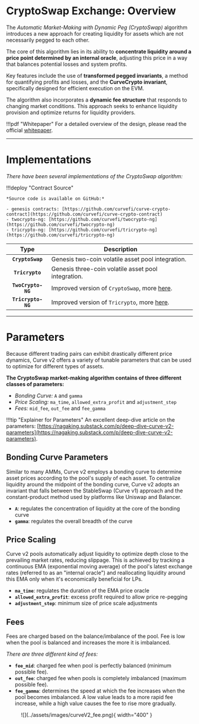 <h1>CryptoSwap Exchange: Overview</h1>

The *Automatic Market-Making with Dynamic Peg (CryptoSwap)* algorithm introduces a new approach for creating liquidity for assets which are not necessarily pegged to each other.

The core of this algorithm lies in its ability to **concentrate liquidity around a price point determined by an internal oracle**, adjusting this price in a way that balances potential losses and system profits. 

Key features include the use of **transformed pegged invariants**, a method for quantifying profits and losses, and the **CurveCrypto invariant**, specifically designed for efficient execution on the EVM. 

The algorithm also incorporates a **dynamic fee structure** that responds to changing market conditions. This approach seeks to enhance liquidity provision and optimize returns for liquidity providers.

!!!pdf "Whitepaper"
    For a detailed overview of the design, please read the official [whitepaper](../assets/pdf/whitepaper_cryptoswap.pdf).


---


# **Implementations**

*There have been several implementations of the CryptoSwap algorithm:*

!!!deploy "Contract Source"

    *Source code is available on GitHub:*
    
    - genesis contracts: [https://github.com/curvefi/curve-crypto-contract](https://github.com/curvefi/curve-crypto-contract)
    - twocrypto-ng: [https://github.com/curvefi/twocrypto-ng](https://github.com/curvefi/twocrypto-ng)
    - tricrypto-ng: [https://github.com/curvefi/tricrypto-ng](https://github.com/curvefi/tricrypto-ng)


| Type               | Description                                                            |
| :----------------: | ---------------------------------------------------------------------- |
| **`CryptoSwap`**   | Genesis two-coin volatile asset pool integration.                      |
| **`Tricrypto`**    | Genesis three-coin volatile asset pool integration.                    |
| **`TwoCrypto-NG`** | Improved version of `CryptoSwap`, more [here](./twocrypto-ng/overview.md). |
| **`Tricrypto-NG`** | Improved version of `Tricrypto`, more [here](./tricrypto-ng/overview.md).  |


---


# **Parameters**

Because different trading pairs can exhibit drastically different price dynamics, Curve v2 offers a variety of tunable parameters that can be used to optimize for different types of assets.

**The CryptoSwap market-making algorithm contains of three different classes of parameters:**

- *Bonding Curve:* `A` and `gamma`  
- *Price Scaling:* `ma_time`, `allowed_extra_profit` and `adjustment_step`  
- *Fees:* `mid_fee`, `out_fee` and `fee_gamma`

!!!tip "Explainer for Parameters"
    An excellent deep-dive article on the parameters: [https://nagaking.substack.com/p/deep-dive-curve-v2-parameters](https://nagaking.substack.com/p/deep-dive-curve-v2-parameters).


## **Bonding Curve Parameters**
Similar to many AMMs, Curve v2 employs a bonding curve to determine asset prices according to the pool's supply of each asset. To centralize liquidity around the midpoint of the bonding curve, Curve v2 adopts an invariant that falls between the StableSwap (Curve v1) approach and the constant-product method used by platforms like Uniswap and Balancer.

- **`A`**: regulates the concentration of liquidity at the core of the bonding curve
- **`gamma`**: regulates the overall breadth of the curve


## **Price Scaling**
Curve v2 pools automatically adjust liquidity to optimize depth close to the prevailing market rates, reducing slippage. This is achieved by tracking a continuous EMA (exponential moving average) of the pool's latest exchange rates (referred to as an "internal oracle") and reallocating liquidity around this EMA only when it's economically beneficial for LPs.

- **`ma_time`**: regulates the duration of the EMA price oracle
- **`allowed_extra_profit`**: excess profit required to allow price re-pegging
- **`adjustment_step`**: minimum size of price scale adjustments


## **Fees**
Fees are charged based on the balance/imbalance of the pool. Fee is low when the pool is balanced and increases the more it is imbalanced.

*There are three different kind of fees:*

- **`fee_mid`**: charged fee when pool is perfectly balanced (minimum possible fee).  
- **`out_fee`**: charged fee when pools is completely imbalanced (maximum possible fee).
- **`fee_gamma`**: determines the speed at which the fee increases when the pool becomes imbalanced. A low value leads to a more rapid fee increase, while a high value causes the fee to rise more gradually.


<figure markdown>
  ![](../assets/images/curveV2_fee.png){ width="400" }
  <figcaption></figcaption>
</figure>
